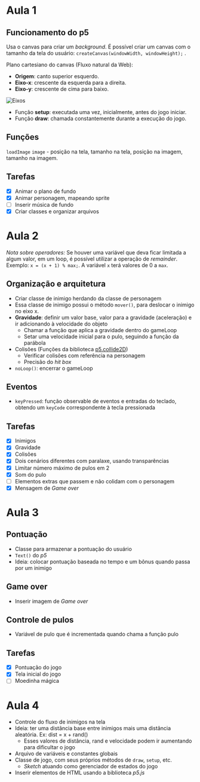 # Aula 1

## Funcionamento do p5
Usa o canvas para criar um *background*. É possível criar um canvas com o tamanho da tela do usuário: `createCanvas(windowWidth, windowHeight);` .

Plano cartesiano do canvas (Fluxo natural da Web):
* **Origem**: canto superior esquerdo.
* **Eixo-x**: crescente da esquerda para a direita.
* **Eixo-y**: crescente de cima para baixo.

![Eixos](https://usefulangle.com/img/posts/18-graph.jpg)

* Função **setup**: executada uma vez, inicialmente, antes do jogo iniciar.
* Função **draw**: chamada constantemente durante a execução do jogo.

## Funções
`loadImage`
`image` - posição na tela, tamanho na tela, posição na imagem, tamanho na imagem.

## Tarefas
- [x] Animar o plano de fundo
- [x] Animar personagem, mapeando sprite
- [ ] Inserir música de fundo
- [x] Criar classes e organizar arquivos

# Aula 2

*Nota sobre operadores:*
Se houver uma variável que deva ficar limitada a algum valor, em um loop, é possível utilizar a operação de *remainder*.
Exemplo: `x = (x + 1) % max;`. A variável `x` terá valores de 0 a `max`.

## Organização e arquitetura
* Criar classe de inimigo herdando da classe de personagem
* Essa classe de inimigo possui o método `mover()`, para deslocar o inimigo no eixo x.
* **Gravidade**: definir um valor base, valor para a gravidade (aceleração) e ir adicionando à velocidade do objeto
    * Chamar a função que aplica a gravidade dentro do gameLoop
    * Setar uma velocidade inicial para o pulo, seguindo a função da parábola
* Colisões (Funções da biblioteca [p5.collide2D](https://github.com/bmoren/p5.collide2D))
    * Verificar colisões com referência na personagem
    * Precisão do *hit box*
* `noLoop()`: encerrar o gameLoop


## Eventos
* `keyPressed`: função observable de eventos e entradas do teclado, obtendo um `keyCode` correspondente à tecla pressionada

## Tarefas
- [x] Inimigos
- [x] Gravidade
- [x] Colisões
- [x] Dois cenários diferentes com paralaxe, usando transparências
- [x] Limitar número máximo de pulos em 2
- [x] Som do pulo
- [ ] Elementos extras que passem e não colidam com o personagem
- [x] Mensagem de *Game over*

# Aula 3

## Pontuação
* Classe para armazenar a pontuação do usuário
* `Text()` do *p5*
* Ideia: colocar pontuação baseada no tempo e um bônus quando passa por um inimigo

## Game over
* Inserir imagem de *Game over*

## Controle de pulos
* Variável de pulo que é incrementada quando chama a função pulo

## Tarefas
- [x] Pontuação do jogo
- [x] Tela inicial do jogo
- [ ] Moedinha mágica

# Aula 4

* Controle do fluxo de inimigos na tela
* Ideia: ter uma distância base entre inimigos mais uma distância aleatória. Ex: dist = x + rand()
    * Esses valores de distância, rand e velocidade podem ir aumentando para dificultar o jogo
* Arquivo de variáveis e constantes globais
* Classe de jogo, com seus próprios métodos de `draw`, `setup`, etc.
    * *Sketch* atuando como gerenciador de estados do jogo
* Inserir elementos de HTML usando a biblioteca *p5.js*